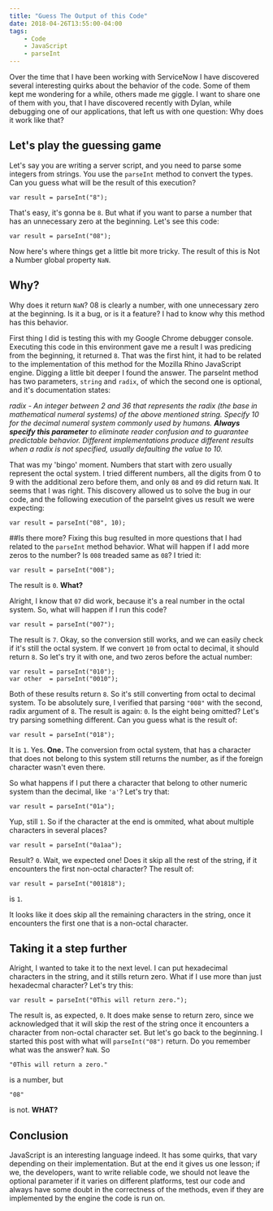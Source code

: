 ```yaml
---
title: "Guess The Output of this Code"
date: 2018-04-26T13:55:00-04:00
tags:
    - Code
    - JavaScript
    - parseInt
---
```


Over the time that I have been working with ServiceNow I have discovered several interesting quirks about the behavior of the code. Some of them kept me wondering for a while, others made me giggle. I want to share one of them with you, that I have discovered recently with Dylan, while debugging one of our applications, that left us with one question: Why does it work like that?

## Let's play the guessing game

Let's say you are writing a server script, and you need to parse some integers from strings. You use the `parseInt` method to convert the types. Can you guess what will be the result of this execution?

```
var result = parseInt("8");
```

That's easy, it's gonna be `8`. But what if you want to parse a number that has an unnecessary zero at the beginning. Let's see this code:

```
var result = parseInt("08");
```

Now here's where things get a little bit more tricky. The result of this is Not a Number global property `NaN`.

## Why?

Why does it return `NaN`? 08 is clearly a number, with one unnecessary zero at the beginning. Is it a bug, or is it a feature? I had to know why this method has this behavior.

First thing I did is testing this with my Google Chrome debugger console. Executing this code in this environment gave me a result I was predicing from the beginning, it returned `8`. That was the first hint, it had to be related to the implementation of this method for the Mozilla Rhino JavaScript engine. Digging a little bit deeper I found the answer. The parseInt method has two parameters, `string` and `radix`, of which the second one is optional, and it's documentation states:

*radix - An integer between 2 and 36 that represents the radix (the base in mathematical numeral systems) of the above mentioned string. Specify 10 for the decimal numeral system commonly used by humans. **Always specify this parameter** to eliminate reader confusion and to guarantee predictable behavior. Different implementations produce different results when a radix is not specified, usually defaulting the value to 10.*

That was my 'bingo' moment. Numbers that start with zero usually represent the octal system. I tried different numbers, all the digits from 0 to 9 with the additional zero before them, and only `08` and `09` did return `NaN`. It seems that I was right. This discovery allowed us to solve the bug in our code, and the following execution of the parseInt gives us result we were expecting:

```
var result = parseInt("08", 10);
```

##Is there more?
Fixing this bug resulted in more questions that I had related to the `parseInt` method behavior. What will happen if I add more zeros to the number? Is `008` treaded same as `08`? I tried it:

```
var result = parseInt("008");
```
The result is `0`. **What?**

Alright, I know that `07` did work, because it's a real number in the octal system. So, what will happen if I run this code?

```
var result = parseInt("007");
```
The result is `7`. Okay, so the conversion still works, and we can easily check if it's still the octal system. If we convert `10` from octal to decimal, it should return `8`. So let's try it with one, and two zeros before the actual number:

```
var result = parseInt("010");
var other  = parseInt("0010");
```
Both of these results return `8`. So it's still converting from octal to decimal system. To be absolutely sure, I verified that parsing `"008"` with the second, radix argument of `8`. The result is again: `0`. Is the eight being omitted? Let's try parsing something different. Can you guess what is the result of:

```
var result = parseInt("018");
```
It is `1`. Yes. **One.** The conversion from octal system, that has a character that does not belong to this system still returns the number, as if the foreign character wasn't even there.

So what happens if I put there a character that belong to other numeric system than the decimal, like `'a'`? Let's try that:

```
var result = parseInt("01a");
```
Yup, still `1`. So if the character at the end is ommited, what about multiple characters in several places?

```
var result = parseInt("0a1aa");
```
Result? `0`. Wait, we expected one! Does it skip all the rest of the string, if it encounters the first non-octal character? The result of:

```
var result = parseInt("001818");
```
is `1`.

It looks like it does skip all the remaining characters in the string, once it encounters the first one that is a non-octal character.

## Taking it a step further

Alright, I wanted to take it to the next level. I can put hexadecimal characters in the string, and it stills return zero. What if I use more than just hexadecmal character? Let's try this:

```
var result = parseInt("0This will return zero.");
```
The result is, as expected, `0`. It does make sense to return zero, since we acknowledged that it will skip the rest of the string once it encounters a character from non-octal character set. But let's go back to the beginning. I started this post with what will `parseInt("08")` return. Do you remember what was the answer? `NaN`. So

```
"0This will return a zero."
```
is a number, but

```
"08"
```
is not. **WHAT?**

## Conclusion

JavaScript is an interesting language indeed. It has some quirks, that vary depending on their implementation. But at the end it gives us one lesson; if we, the developers, want to write reliable code, we should not leave the optional parameter if it varies on different platforms, test our code and always have some doubt in the correctness of the methods, even if they are implemented by the engine the code is run on.
